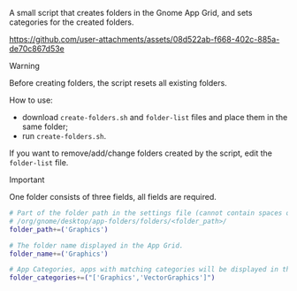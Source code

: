 A small script that creates folders in the Gnome App Grid, and sets categories for the created folders.

https://github.com/user-attachments/assets/08d522ab-f668-402c-885a-de70c867d53e

> [!WARNING]
> Before creating folders, the script resets all existing folders.

How to use:
* download `create-folders.sh` and `folder-list` files and place them in the same folder;
* run `create-folders.sh`.

If you want to remove/add/change folders created by the script, edit the `folder-list` file.

> [!IMPORTANT]
> One folder consists of three fields, all fields are required.

```sh
# Part of the folder path in the settings file (cannot contain spaces or some special characters).
# /org/gnome/desktop/app-folders/folders/<folder_path>/
folder_path+=('Graphics')

# The folder name displayed in the App Grid.
folder_name+=('Graphics')

# App Categories, apps with matching categories will be displayed in this folder.
folder_categories+=("['Graphics','VectorGraphics']")
```

